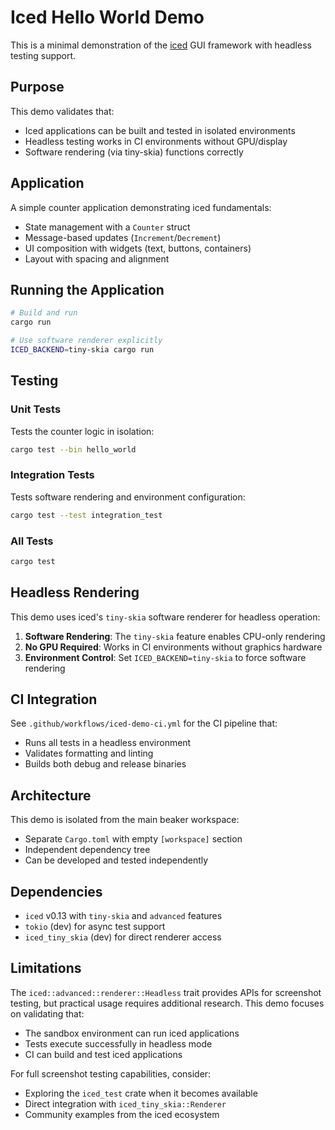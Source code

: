 # Iced Hello World Demo

This is a minimal demonstration of the [iced](https://iced.rs/) GUI framework with headless testing support.

## Purpose

This demo validates that:
- Iced applications can be built and tested in isolated environments
- Headless testing works in CI environments without GPU/display
- Software rendering (via tiny-skia) functions correctly

## Application

A simple counter application demonstrating iced fundamentals:
- State management with a `Counter` struct
- Message-based updates (`Increment`/`Decrement`)
- UI composition with widgets (text, buttons, containers)
- Layout with spacing and alignment

## Running the Application

```bash
# Build and run
cargo run

# Use software renderer explicitly
ICED_BACKEND=tiny-skia cargo run
```

## Testing

### Unit Tests
Tests the counter logic in isolation:
```bash
cargo test --bin hello_world
```

### Integration Tests
Tests software rendering and environment configuration:
```bash
cargo test --test integration_test
```

### All Tests
```bash
cargo test
```

## Headless Rendering

This demo uses iced's `tiny-skia` software renderer for headless operation:

1. **Software Rendering**: The `tiny-skia` feature enables CPU-only rendering
2. **No GPU Required**: Works in CI environments without graphics hardware
3. **Environment Control**: Set `ICED_BACKEND=tiny-skia` to force software rendering

## CI Integration

See `.github/workflows/iced-demo-ci.yml` for the CI pipeline that:
- Runs all tests in a headless environment
- Validates formatting and linting
- Builds both debug and release binaries

## Architecture

This demo is isolated from the main beaker workspace:
- Separate `Cargo.toml` with empty `[workspace]` section
- Independent dependency tree
- Can be developed and tested independently

## Dependencies

- `iced` v0.13 with `tiny-skia` and `advanced` features
- `tokio` (dev) for async test support
- `iced_tiny_skia` (dev) for direct renderer access

## Limitations

The `iced::advanced::renderer::Headless` trait provides APIs for screenshot testing, but practical usage requires additional research. This demo focuses on validating that:
- The sandbox environment can run iced applications
- Tests execute successfully in headless mode
- CI can build and test iced applications

For full screenshot testing capabilities, consider:
- Exploring the `iced_test` crate when it becomes available
- Direct integration with `iced_tiny_skia::Renderer`
- Community examples from the iced ecosystem
